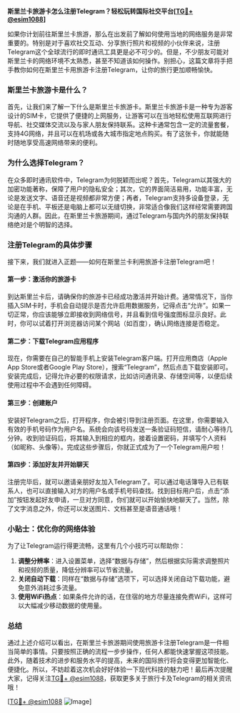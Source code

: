 **斯里兰卡旅游卡怎么注册Telegram？轻松玩转国际社交平台[[TG💪+ @esim1088](https://t.me/s/esim1088)]**

如果你计划前往斯里兰卡旅游，那么在出发前了解如何使用当地的网络服务是非常重要的。特别是对于喜欢社交互动、分享旅行照片和视频的小伙伴来说，注册Telegram这个全球流行的即时通讯工具更是必不可少的。但是，不少朋友可能对斯里兰卡的网络环境不太熟悉，甚至不知道该如何操作。别担心，这篇文章将手把手教你如何在斯里兰卡用旅游卡注册Telegram，让你的旅行更加顺畅愉快。

### 斯里兰卡旅游卡是什么？

首先，让我们来了解一下什么是斯里兰卡旅游卡。斯里兰卡旅游卡是一种专为游客设计的SIM卡，它提供了便捷的上网服务，让游客可以在当地轻松使用互联网进行导航、社交媒体交流以及与家人朋友保持联系。这种卡通常包含一定的流量套餐，支持4G网络，并且可以在机场或各大城市指定地点购买。有了这张卡，你就能随时随地享受高速网络带来的便利。

### 为什么选择Telegram？

在众多即时通讯软件中，Telegram为何脱颖而出呢？首先，Telegram以其强大的加密功能著称，保障了用户的隐私安全；其次，它的界面简洁易用，功能丰富，无论是发送文字、语音还是视频都非常方便；再者，Telegram支持多设备登录，无论是在手机、平板还是电脑上都可以无缝切换，非常适合像我们这样经常需要跨国沟通的人群。因此，在斯里兰卡旅游期间，通过Telegram与国内外的朋友保持联络绝对是个明智的选择。

### 注册Telegram的具体步骤

接下来，我们就进入正题——如何在斯里兰卡利用旅游卡注册Telegram吧！

#### 第一步：激活你的旅游卡

到达斯里兰卡后，请确保你的旅游卡已经成功激活并开始计费。通常情况下，当你插入SIM卡时，手机会自动提示是否允许启用数据服务，记得点击“允许”。如果一切正常，你应该能够立即接收到网络信号，并且看到信号强度图标显示良好。此时，你可以试着打开浏览器访问某个网站（如百度），确认网络连接是否稳定。

#### 第二步：下载Telegram应用程序

现在，你需要在自己的智能手机上安装Telegram客户端。打开应用商店（Apple App Store或者Google Play Store），搜索“Telegram”，然后点击下载安装即可。安装完成后，记得允许必要的权限请求，比如访问通讯录、存储空间等，以便后续使用过程中不会遇到任何障碍。

#### 第三步：创建账户

安装好Telegram之后，打开程序，你会被引导到注册页面。在这里，你需要输入有效的手机号码作为用户名。系统会向该号码发送一条验证码短信，请耐心等待几分钟。收到验证码后，将其输入到相应的框内，接着设置密码，并填写个人资料（如昵称、头像等）。完成这些步骤后，你就正式成为了一个Telegram用户啦！

#### 第四步：添加好友并开始聊天

注册完毕后，就可以邀请亲朋好友加入Telegram了。可以通过电话簿导入已有联系人，也可以直接输入对方的用户名或手机号码查找。找到目标用户后，点击“添加”按钮发起好友申请，一旦对方同意，你们就可以开始愉快地聊天了。当然，除了文字消息之外，你还可以发送图片、文档甚至是语音通话哦！

### 小贴士：优化你的网络体验

为了让Telegram运行得更流畅，这里有几个小技巧可以帮助你：

1. **调整分辨率**：进入设置菜单，选择“数据与存储”，然后根据实际需求调整照片和视频的质量，降低分辨率可以节省流量。
2. **关闭自动下载**：同样在“数据与存储”选项下，可以选择关闭自动下载功能，避免意外消耗过多流量。
3. **使用WiFi热点**：如果条件允许的话，在住宿的地方尽量连接免费WiFi，这样可以大幅减少移动数据的使用量。

### 总结

通过上述介绍可以看出，在斯里兰卡旅游期间使用旅游卡注册Telegram是一件相当简单的事情。只要按照正确的流程一步步操作，任何人都能快速掌握这项技能。此外，随着技术的进步和服务水平的提高，未来的国际旅行将会变得更加智能化、便捷化。所以，不妨趁着这次机会好好体验一下现代科技的魅力吧！最后再次提醒大家，记得关注[TG💪+ @esim1088](https://t.me/s/esim1088)，获取更多关于旅行卡及Telegram的相关资讯哦！

[[TG💪+ @esim1088](https://t.me/s/esim1088) ![Image](https://i.postimg.cc/4NQfJmqS/Snipaste-2025-05-13-00-14-12.png)]